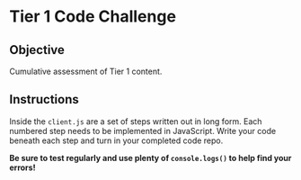 # Tier 1 Code Challenge

## Objective

Cumulative assessment of Tier 1 content.

## Instructions

Inside the `client.js` are a set of steps written out in long form. Each numbered step needs to be implemented in JavaScript. Write your code beneath each step and turn in your completed code repo.

**Be sure to test regularly and use plenty of `console.logs()` to help find your errors!**
